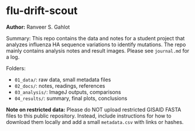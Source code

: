 # flu-drift-scout


**Author:** Ranveer S. Gahlot

Summary: This repo contains the data and notes for a student project that analyzes influenza HA sequence variations to identify mutations. The repo mainly contains analysis notes and result images. Please see `journal.md` for a log.

Folders:
- `01_data/`: raw data, small metadata files
- `02_docs/`: notes, readings, references
- `03_analysis/`: ImageJ outputs, comparisons
- `04_results/`: summary, final plots, conclusions

**Note on restricted data:** Please do NOT upload restricted GISAID FASTA files to this public repository. Instead, include instructions for how to download them locally and add a small `metadata.csv` with links or hashes.
